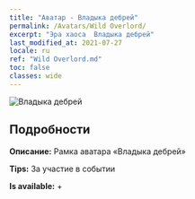 ```yaml
---
title: "Аватар - Владыка дебрей"
permalink: /Avatars/Wild Overlord/
excerpt: "Эра хаоса  Владыка дебрей"
last_modified_at: 2021-07-27
locale: ru
ref: "Wild Overlord.md"
toc: false
classes: wide
---
```

 ![Владыка дебрей](/images/a/avatarFrame_98.png)

## Подробности

 **Описание:** Рамка аватара «Владыка дебрей» 

 **Tips:** За участие в событии 

 **Is available:**  + 

